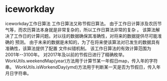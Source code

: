 # iceworkday
iceworkday工作日算法  工作日算法又称节假日算法。 由于工作日计算涉及农历节气等，而农历算法本身就是非常复杂的，所以工作日算法非常的复杂  。 该算法解决了工作日的计算问题。对以往的数据确保其准确性，对将来的数据提供尽可能准确的  预测。 由于未来的数据是未知的，为了在将来使该算法对已发生的数据具有准确性，该算法提供了配置  文件纠错机制。 该工作日算法的有效计算范围为 2001年--3100年。 对2017年及以前的节假日进行了精确枚举。 WorkUtils.weekendMap(year)方法用于计算节某一年假日map，传入年的字符串。 WorkUtils.isWorkendDay(ymd)方法用于判断某一天是否为节假日，传入年月日字符串。
